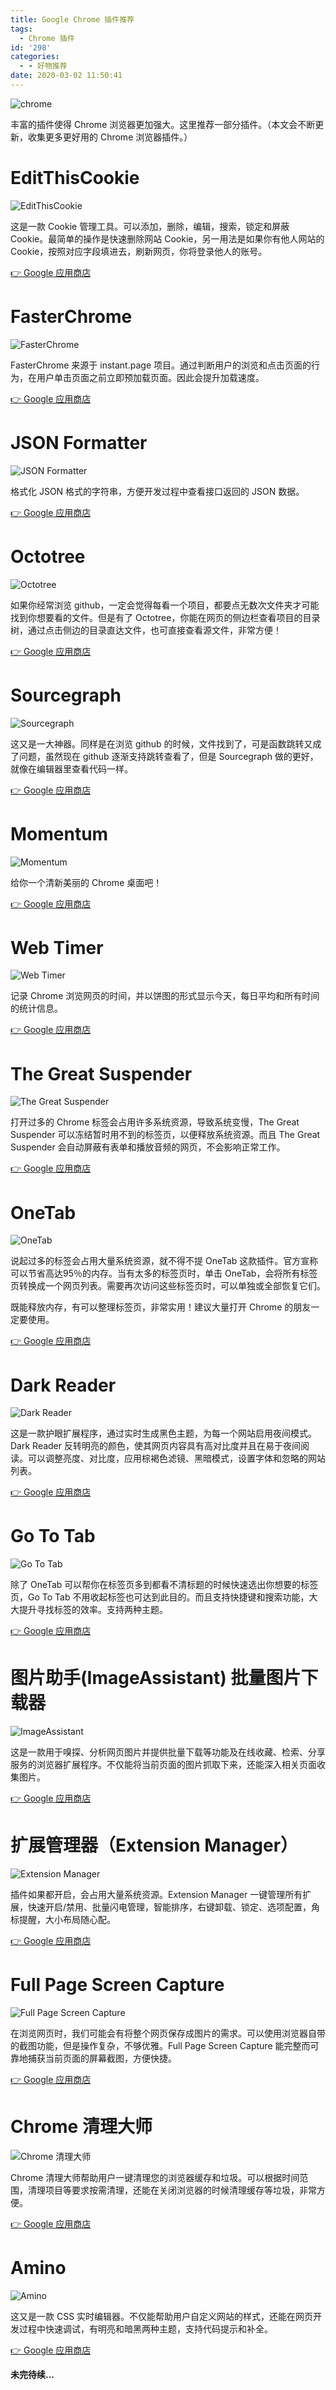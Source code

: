 ```yaml
---
title: Google Chrome 插件推荐
tags:
  - Chrome 插件
id: '298'
categories:
  - - 好物推荐
date: 2020-03-02 11:50:41
---
```


![chrome](https://i.loli.net/2020/03/02/RfrpUcaKJAedv1n.png)

丰富的插件使得 Chrome 浏览器更加强大。这里推荐一部分插件。（本文会不断更新，收集更多更好用的 Chrome 浏览器插件。）
<!-- more -->
# EditThisCookie

![EditThisCookie](https://i.loli.net/2020/03/02/axTunFVWIHK58Cs.jpg)

这是一款 Cookie 管理工具。可以添加，删除，编辑，搜索，锁定和屏蔽 Cookie。最简单的操作是快速删除网站 Cookie，另一用法是如果你有他人网站的 Cookie，按照对应字段填进去，刷新网页，你将登录他人的账号。

[👉 Google 应用商店](https://chrome.google.com/webstore/detail/editthiscookie/fngmhnnpilhplaeedifhccceomclgfbg)

# FasterChrome

![FasterChrome](https://i.loli.net/2020/03/02/hVGKW1XrztTYdRP.png)

FasterChrome 来源于 instant.page 项目。通过判断用户的浏览和点击页面的行为，在用户单击页面之前立即预加载页面。因此会提升加载速度。

[👉 Google 应用商店](https://chrome.google.com/webstore/detail/fasterchrome/nmgpnfccjfjhdenioncabecepjcmdnjg)

# JSON Formatter

![JSON Formatter](https://i.loli.net/2020/03/02/hZL1ngbdUSlpvD2.png)

格式化 JSON 格式的字符串，方便开发过程中查看接口返回的 JSON 数据。

[👉 Google 应用商店](https://chrome.google.com/webstore/detail/json-formatter/bcjindcccaagfpapjjmafapmmgkkhgoa)

# Octotree

![Octotree](https://i.loli.net/2020/03/02/Dg9itZJoR8dePxT.jpg)

如果你经常浏览 github，一定会觉得每看一个项目，都要点无数次文件夹才可能找到你想要看的文件。但是有了 Octotree，你能在网页的侧边栏查看项目的目录树，通过点击侧边的目录直达文件，也可直接查看源文件，非常方便！

[👉 Google 应用商店](https://chrome.google.com/webstore/detail/octotree/bkhaagjahfmjljalopjnoealnfndnagc)

# Sourcegraph

![Sourcegraph](https://i.loli.net/2020/03/02/bU2nCFA7gmurIpP.png)

这又是一大神器。同样是在浏览 github 的时候，文件找到了，可是函数跳转又成了问题，虽然现在 github 逐渐支持跳转查看了，但是 Sourcegraph 做的更好，就像在编辑器里查看代码一样。

[👉 Google 应用商店](https://chrome.google.com/webstore/detail/sourcegraph/dgjhfomjieaadpoljlnidmbgkdffpack)

# Momentum

![Momentum](https://i.loli.net/2020/03/02/reNfbDzU3alRmVs.jpg)

给你一个清新美丽的 Chrome 桌面吧！

[👉 Google 应用商店](https://chrome.google.com/webstore/detail/momentum/laookkfknpbbblfpciffpaejjkokdgca)

# Web Timer

![Web Timer](https://i.loli.net/2020/03/02/NtV8ck4o6bXy925.jpg)

记录 Chrome 浏览网页的时间，并以饼图的形式显示今天，每日平均和所有时间的统计信息。

[👉 Google 应用商店](https://chrome.google.com/webstore/detail/web-timer/efkkjffdefaaioagghcaflicdajfhceo)

# The Great Suspender

![The Great Suspender](https://i.loli.net/2020/03/02/tZSPHkWnEMmbQzU.jpg)

打开过多的 Chrome 标签会占用许多系统资源，导致系统变慢，The Great Suspender 可以冻结暂时用不到的标签页，以便释放系统资源。而且 The Great Suspender 会自动屏蔽有表单和播放音频的网页，不会影响正常工作。

[👉 Google 应用商店](https://chrome.google.com/webstore/detail/the-great-suspender/klbibkeccnjlkjkiokjodocebajanakg)

# OneTab

![OneTab](https://i.loli.net/2020/03/02/A6SXYasU2CklBdO.jpg)

说起过多的标签会占用大量系统资源，就不得不提 OneTab 这款插件。官方宣称可以节省高达95％的内存。当有太多的标签页时，单击 OneTab，会将所有标签页转换成一个网页列表。需要再次访问这些标签页时，可以单独或全部恢复它们。

既能释放内存，有可以整理标签页，非常实用！建议大量打开 Chrome 的朋友一定要使用。

[👉 Google 应用商店](https://chrome.google.com/webstore/detail/onetab/chphlpgkkbolifaimnlloiipkdnihall)

# Dark Reader

![Dark Reader](https://i.loli.net/2020/03/03/3jasx5v4L1tmWNb.png)

这是一款护眼扩展程序，通过实时生成黑色主题，为每一个网站启用夜间模式。 Dark Reader 反转明亮的颜色，使其网页内容具有高对比度并且在易于夜间阅读。可以调整亮度、对比度，应用棕褐色滤镜、黑暗模式，设置字体和忽略的网站列表。

[👉 Google 应用商店](https://chrome.google.com/webstore/detail/dark-reader/eimadpbcbfnmbkopoojfekhnkhdbieeh)

# Go To Tab

![Go To Tab](https://i.loli.net/2020/03/03/KMOoHVqeQYvFuaC.jpg)

除了 OneTab 可以帮你在标签页多到都看不清标题的时候快速选出你想要的标签页，Go To Tab 不用收起标签也可达到此目的。而且支持快捷键和搜索功能，大大提升寻找标签的效率。支持两种主题。

[👉 Google 应用商店](https://chrome.google.com/webstore/detail/goto-tab/hjfkaobgkmaeomgdhmhhipdbjdhhjkoi)

# 图片助手(ImageAssistant) 批量图片下载器

![ImageAssistant](https://i.loli.net/2020/03/03/5rH9aWLOv7fhKAm.jpg)

这是一款用于嗅探、分析网页图片并提供批量下载等功能及在线收藏、检索、分享服务的浏览器扩展程序。不仅能将当前页面的图片抓取下来，还能深入相关页面收集图片。

[👉 Google 应用商店](https://chrome.google.com/webstore/detail/imageassistant-batch-imag/dbjbempljhcmhlfpfacalomonjpalpko)

# 扩展管理器（Extension Manager）

![Extension Manager](https://i.loli.net/2020/03/03/Qy9ra8sb2YfXUGC.png)

插件如果都开启，会占用大量系统资源。Extension Manager 一键管理所有扩展，快速开启/禁用、批量闪电管理，智能排序，右键卸载、锁定、选项配置，角标提醒，大小布局随心配。

[👉 Google 应用商店](https://chrome.google.com/webstore/detail/extension-manager/gjldcdngmdknpinoemndlidpcabkggco)

# Full Page Screen Capture

![Full Page Screen Capture](https://i.loli.net/2020/03/05/W8hckSox6wsJRTU.jpg)

在浏览网页时，我们可能会有将整个网页保存成图片的需求。可以使用浏览器自带的截图功能，但是操作复杂，不够优雅。Full Page Screen Capture 能完整而可靠地捕获当前页面的屏幕截图，方便快捷。

[👉 Google 应用商店](https://chrome.google.com/webstore/detail/full-page-screen-capture/fdpohaocaechififmbbbbbknoalclacl)

# Chrome 清理大师

![Chrome 清理大师](https://i.loli.net/2020/03/05/6algusJeE7NnvUo.png)

Chrome 清理大师帮助用户一键清理您的浏览器缓存和垃圾。可以根据时间范围，清理项目等要求按需清理，还能在关闭浏览器的时候清理缓存等垃圾，非常方便。

[👉 Google 应用商店](https://chrome.google.com/webstore/detail/clean-master-the-best-chr/eagiakjmjnblliacokhcalebgnhellfi)

# Amino

![Amino](https://i.loli.net/2020/03/05/tZ8UFGdp4v3MbiW.jpg)

这又是一款 CSS 实时编辑器。不仅能帮助用户自定义网站的样式，还能在网页开发过程中快速调试，有明亮和暗黑两种主题，支持代码提示和补全。

[👉 Google 应用商店](https://chrome.google.com/webstore/detail/amino-live-css-editor/pbcpfbcibpcbfbmddogfhcijfpboeaaf)

**未完待续...**